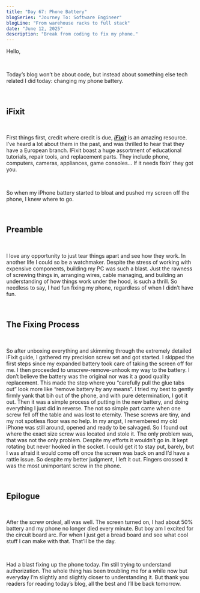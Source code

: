 ```yaml
---
title: "Day 67: Phone Battery"
blogSeries: "Journey To: Software Engineer"
blogLine: "From warehouse racks to full stack"
date: "June 12, 2025"
description: "Break from coding to fix my phone."
---
```


Hello,

<br>

Today’s blog won’t be about code, but instead about something else tech related I did today: changing my phone battery.

<br>

## iFixit

<br>

First things first, credit where credit is due, **_[iFixit](https://www.ifixit.com)_** is an amazing resource. I’ve heard a lot about them in the past, and was thrilled to hear that they have a European branch. IFixit boast a huge assortment of educational tutorials, repair tools, and replacement parts. They include phone, computers, cameras, appliances, game consoles… If it needs fixin’ they got you.

<br>

So when my iPhone battery started to bloat and pushed my screen off the phone, I knew where to go.

<br>

## Preamble

<br>

I love any opportunity to just tear things apart and see how they work. In another life I could so be a watchmaker. Despite the stress of working with expensive components, building my PC was such a blast. Just the rawness of screwing things in, arranging wires, cable managing, and building an understanding of how things work under the hood, is such a thrill. So needless to say, I had fun fixing my phone, regardless of when I didn’t have fun.

<br>

## The Fixing Process

<br>

So after unboxing everything and skimming through the extremely detailed iFixit guide, I gathered my precision screw set and got started. I skipped the first steps since my expanded battery took care of taking the screen off for me. I then proceeded to unscrew-remove-unhook my way to the battery. I don’t believe the battery was the original nor was it a good quality replacement. This made the step where you “carefully pull the glue tabs out” look more like “remove battery by any means”. I tried my best to gently firmly yank that bih out of the phone, and with pure determination, I got it out. Then it was a simple process of putting in the new battery, and doing everything I just did in reverse. The not so simple part came when one screw fell off the table and was lost to eternity. These screws are tiny, and my not spotless floor was no help. In my angst, I remembered my old iPhone was still around, opened and ready to be salvaged. So I found out where the exact size screw was located and stole it. The only problem was, that was not the only problem. Despite my efforts it wouldn’t go in. It kept rotating but never hooked in the socket. I could get it to stay put, barely, but I was afraid it would come off once the screen was back on and I’d have a rattle issue. So despite my better judgment, I left it out. Fingers crossed it was the most unimportant screw in the phone.

<br>

## Epilogue

<br>

After the screw ordeal, all was well. The screen turned on, I had about 50% battery and my phone no longer died every minute. But boy am I excited for the circuit board arc. For when I just get a bread board and see what cool stuff I can make with that. That’ll be the day.

<br>

Had a blast fixing up the phone today. I’m still trying to understand authorization. The whole thing has been troubling me for a while now but everyday I’m slightly and slightly closer to understanding it. But thank you readers for reading today’s blog, all the best and I’ll be back tomorrow.
